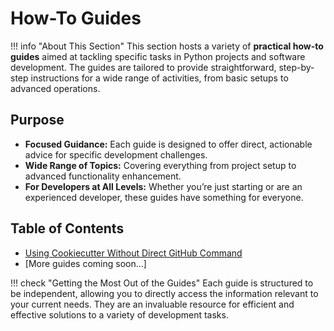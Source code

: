 # How-To Guides

!!! info "About This Section"
    This section hosts a variety of **practical how-to guides** aimed at tackling specific tasks in Python projects and software development. The guides are tailored to provide straightforward, step-by-step instructions for a wide range of activities, from basic setups to advanced operations.

## Purpose

- **Focused Guidance:** Each guide is designed to offer direct,
  actionable advice for specific development challenges.
- **Wide Range of Topics:** Covering everything from project setup to
  advanced functionality enhancement.
- **For Developers at All Levels:** Whether you’re just starting or are
  an experienced developer, these guides have something for everyone.

## Table of Contents

- [Using Cookiecutter Without Direct GitHub Command](./offline-cookiecutter-setup.md)
- [More guides coming soon...]

!!! check "Getting the Most Out of the Guides"
    Each guide is structured to be independent, allowing you to directly access the information relevant to your current needs. They are an invaluable resource for efficient and effective solutions to a variety of development tasks.